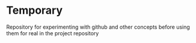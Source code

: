 # Temporary
Repository for experimenting with github and other concepts before using them for real in the project repository
